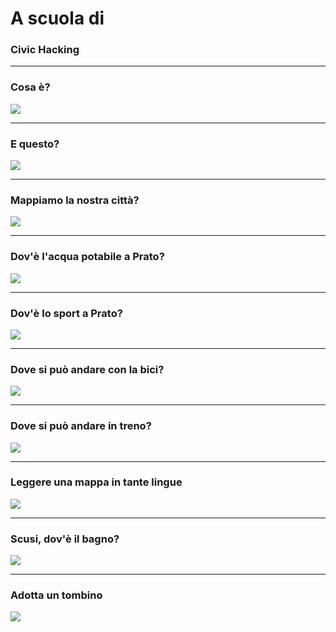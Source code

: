 # A scuola di

### Civic Hacking

---

### Cosa è?

![](assets/image/1.jpg)

---

### E questo?

![](assets/image/2.jpg)

---

### Mappiamo la nostra città?

![](assets/image/3.jpg)

---

### Dov'è l'acqua potabile a Prato?

![](assets/image/acqua.jpg)

---

### Dov'è lo sport a Prato?

![](assets/image/sport.jpg)

---

### Dove si può andare con la bici?

![](assets/image/pisteciclabili.jpg)

---

### Dove si può andare in treno?

![](assets/image/ferrovie.png)

---

### Leggere una mappa in tante lingue

![](assets/image/mapparepratoincinese.jpg)

---

### Scusi, dov'è il bagno?

![](assets/image/bagnipubblici.jpg)

---

### Adotta un tombino

![](assets/image/adottauntombino.jpg)